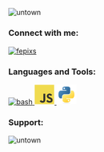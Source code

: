<p align="left"> <img src="https://komarev.com/ghpvc/?username=untown&label=Profile%20views&color=0e75b6&style=flat" alt="untown" /> </p>

<h3 align="left">Connect with me:</h3>
<p align="left">
<a href="https://instagram.com/fepixs" target="blank"><img align="center" src="https://raw.githubusercontent.com/rahuldkjain/github-profile-readme-generator/master/src/images/icons/Social/instagram.svg" alt="fepixs" height="30" width="40" /></a>
</p>

<h3 align="left">Languages and Tools:</h3>
<p align="left"> <a href="https://www.gnu.org/software/bash/" target="_blank" rel="noreferrer"> <img src="https://www.vectorlogo.zone/logos/gnu_bash/gnu_bash-icon.svg" alt="bash" width="40" height="40"/> </a> <a href="https://developer.mozilla.org/en-US/docs/Web/JavaScript" target="_blank" rel="noreferrer"> <img src="https://raw.githubusercontent.com/devicons/devicon/master/icons/javascript/javascript-original.svg" alt="javascript" width="40" height="40"/> </a> <a href="https://www.python.org" target="_blank" rel="noreferrer"> <img src="https://raw.githubusercontent.com/devicons/devicon/master/icons/python/python-original.svg" alt="python" width="40" height="40"/> </a> </p>

<h3 align="left">Support:</h3>
<p><a href="https://www.buymeacoffee.com/untown"> <img align="left" src="https://cdn.buymeacoffee.com/buttons/v2/default-yellow.png" height="50" width="210" alt="untown" /></a></p><br><br>
